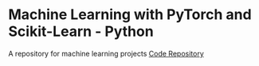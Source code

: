 # Machine Learning with PyTorch and Scikit-Learn - Python
A repository for machine learning projects
[Code Repository](https://github.com/rasbt/machine-learning-book?tab=readme-ov-file)
